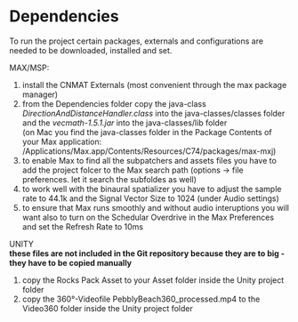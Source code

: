 # Dependencies
To run the project certain packages, externals and configurations are needed to be downloaded,  installed and set.  


MAX/MSP:
1. install the CNMAT Externals (most convenient through the max package manager)
2. from the Dependencies folder copy the java-class *DirectionAndDistanceHandler.class* into the java-classes/classes folder and the *vecmath-1.5.1.jar* into the java-classes/lib folder  
    (on Mac you find the java-classes folder in the Package Contents of your Max application: /Applications/Max.app/Contents/Resources/C74/packages/max-mxj)
3. to enable Max to find all the subpatchers and assets files you have to add the project folcer to the Max search path (options -> file preferences. let it search the subfoldes as well)
4. to work well with the binaural spatializer you have to adjust the sample rate to 44.1k and the Signal Vector Size to 1024 (under Audio settings)
5. to ensure that Max runs smoothly and without audio interuptions you will want also to turn on the Schedular Overdrive in the Max Preferences and set the Refresh Rate to 10ms  


UNITY  
**these files are not included in the Git repository because they are to big - they have to be copied manually**
1. copy the Rocks Pack Asset to your Asset folder inside the Unity project folder
2. copy the 360°-Videofile PebblyBeach360_processed.mp4 to the Video360 folder inside the Unity project folder

